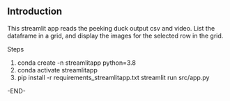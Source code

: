 Introduction
------------
This streamlit app reads the peeking duck output csv and video. List the dataframe in a grid, and display the images for the selected row in the grid.

Steps

1. conda create -n streamlitapp python=3.8 
2. conda activate streamlitapp
3. pip install -r requirements_streamlitapp.txt
streamlit run src/app.py



-END-